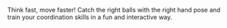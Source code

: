 Think fast, move faster! Catch the right balls with the right hand pose and train your coordination skills in a fun and interactive way.
